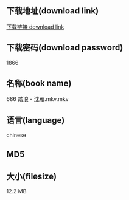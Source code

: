 ## 下载地址(download link)
[下载链接 download link](https://tutu365.netlify.app/?s=686+%E8%B8%8F%E6%B5%AA+-+%E6%B2%88%E9%9B%81.mkv)

## 下载密码(download password)
1866

## 名称(book name)
686 踏浪 - 沈雁.mkv.mkv

## 语言(language)
chinese

## MD5


## 大小(filesize)
12.2 MB
